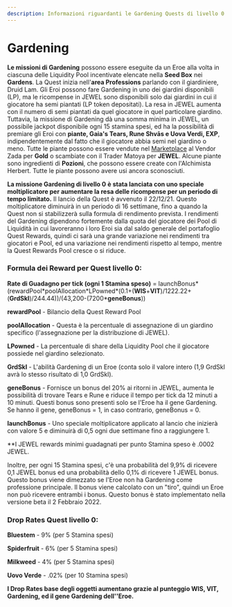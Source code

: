 ```yaml
---
description: Informazioni riguardanti le Gardening Quests di livello 0
---
```


# Gardening

**Le missioni di Gardening** possono essere eseguite da un Eroe alla volta in ciascuna delle Liquidity Pool incentivate elencate nella **Seed Box** nei **Gardens**. La Quest inizia nell'**area Professions** parlando con il giardiniere, Druid Lam. Gli Eroi possono fare Gardening in uno dei giardini disponibili (LP), ma le ricompense in JEWEL sono disponibili solo dai giardini in cui il giocatore ha semi piantati (LP token depositati). La resa in JEWEL aumenta con il numero di semi piantati da quel giocatore in quel particolare giardino. Tuttavia,  la missione di Gardening dà una somma minima in JEWEL, un possibile jackpot disponibile ogni 15 stamina spesi, ed ha la possibilità di premiare gli Eroi con **piante, Gaia's Tears, Rune Shvās e Uova Verdi, EXP**, indipendentemente dal fatto che il giocatore abbia semi nel giardino o meno. Tutte le piante possono essere vendute nel [Marketplace](../marketplace.md) al Vendor Zada ​​per **Gold** o scambiate con il Trader Matoya per **JEWEL**. Alcune piante sono ingredienti di **Pozioni**, che possono essere create con l'Alchimista Herbert. Tutte le piante possono avere usi ancora sconosciuti.

**La missione Gardening di livello 0** **è stata lanciata con uno speciale moltiplicatore per aumentare la resa delle ricompense per un periodo di tempo limitato.** Il lancio della Quest è avvenuto il 22/12/21. Questo moltiplicatore diminuirà in un periodo di 16 settimane, fino a quando la Quest non si stabilizzerà sulla formula di rendimento prevista. I rendimenti del Gardening dipendono fortemente dalla quota del giocatore dei Pool di Liquidità in cui lavoreranno i loro Eroi sia dal saldo generale del portafoglio Quest Rewards, quindi ci sarà una grande variazione nei rendimenti tra giocatori e Pool, ed una variazione nei rendimenti rispetto al tempo, mentre la Quest Rewards Pool cresce o si riduce.

### **Formula dei Reward per Quest livello 0:**

**Rate di Guadagno per tick (ogni 1 Stamina speso)** = launchBonus\*(rewardPool\*poolAllocation\*LPowned\*(0.1+(**WIS**+**VIT**)/1222.22+(**GrdSkl**)/244.44))/(43,200-(7200\***geneBonus**))

**rewardPool** - Bilancio della Quest Reward Pool

**poolAllocation** - Questa è la percentuale di assegnazione di un giardino specifico (l'assegnazione per la distribuzione di JEWEL).

**LPowned** - La percentuale di share della Liquidity Pool che il giocatore possiede nel giardino selezionato.

**GrdSkl** - L'abilità Gardening di un Eroe (conta solo il valore intero (1,9 GrdSkl avrà lo stesso risultato di 1,0 GrdSkl).

**geneBonus** - Fornisce un bonus del 20% ai ritorni in JEWEL, aumenta le possibilità di trovare Tears e Rune e riduce il tempo per tick da 12 minuti a 10 minuti. Questi bonus sono presenti solo se l'Eroe ha il gene Gardening. Se hanno il gene, geneBonus = 1, in caso contrario, geneBonus = 0.

**launchBonus** - Uno speciale moltiplicatore applicato al lancio che inizierà con valore 5 e diminuirà di 0,5 ogni due settimane fino a raggiungere 1.

\*\*I JEWEL rewards minimi guadagnati per punto Stamina speso è .0002 JEWEL.

Inoltre, per ogni 15 Stamina spesi, c'è una probabilità del 9,9% di ricevere 0,1 JEWEL bonus ed una probabilità dello 0,1% di ricevere 1 JEWEL bonus. Questo bonus viene dimezzato se l'Eroe non ha Gardening come professione principale. Il bonus viene calcolato con un "tiro", quindi un Eroe non può ricevere entrambi i bonus. Questo bonus è stato implementato nella versione beta il 2 Febbraio 2022.

### **Drop Rates Quest livello 0:**

**Bluestem** - 9% (per 5 Stamina spesi)

**Spiderfruit** - 6% (per 5 Stamina spesi)

**Milkweed** - 4% (per 5 Stamina spesi)

**Uovo Verde** - .02% (per 10 Stamina spesi)

**I Drop Rates base degli oggetti aumentano grazie al punteggio WIS, VIT, Gardening, ed il gene Gardening dell''Eroe.**
